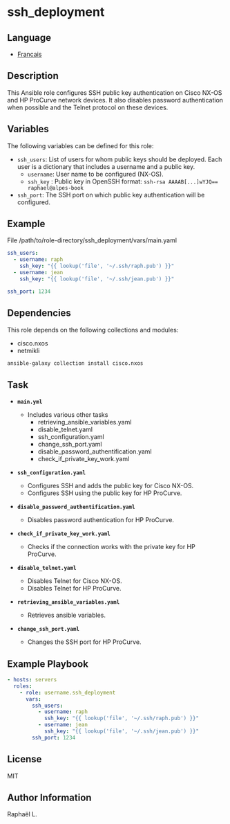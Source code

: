 # ssh_deployment

## Language

- [Francais](./README_FR.md)

## Description

This Ansible role configures SSH public key authentication on Cisco NX-OS and HP ProCurve network devices. It also disables password authentication when possible and the Telnet protocol on these devices.

## Variables

The following variables can be defined for this role:

- `ssh_users`: List of users for whom public keys should be deployed. Each user is a dictionary that includes a username and a public key.
  - `username`: User name to be configured (NX-OS).
  - `ssh_key` : Public key in OpenSSH format: `ssh-rsa AAAAB[...]wYJQ== raphael@alpes-book`
- `ssh_port`: The SSH port on which public key authentication will be configured.

## Example
File /path/to/role-directory/ssh_deployment/vars/main.yaml

```yaml
ssh_users:
  - username: raph
    ssh_key: "{{ lookup('file', '~/.ssh/raph.pub') }}"
  - username: jean
    ssh_key: "{{ lookup('file', '~/.ssh/jean.pub') }}"

ssh_port: 1234
```
## Dependencies

This role depends on the following collections and modules:

- cisco.nxos
- netmikli
```bash
ansible-galaxy collection install cisco.nxos
```
## Task

- **`main.yml`**

  - Includes various other tasks
    - retrieving_ansible_variables.yaml
    - disable_telnet.yaml 
    - ssh_configuration.yaml 
    - change_ssh_port.yaml 
    - disable_password_authentification.yaml 
    - check_if_private_key_work.yaml


- **`ssh_configuration.yaml`**
  - Configures SSH and adds the public key for Cisco NX-OS.
  - Configures SSH using the public key for HP ProCurve.

- **`disable_password_authentification.yaml`**

  - Disables password authentication for HP ProCurve.

- **`check_if_private_key_work.yaml`**

  - Checks if the connection works with the private key for HP ProCurve.

- **`disable_telnet.yaml`**

  - Disables Telnet for Cisco NX-OS.
  - Disables Telnet for HP ProCurve.

- **`retrieving_ansible_variables.yaml`**

  - Retrieves ansible variables.

- **`change_ssh_port.yaml`**

  - Changes the SSH port for HP ProCurve.

## Example Playbook
```yaml 
- hosts: servers
  roles:
    - role: username.ssh_deployment
      vars:
        ssh_users:
          - username: raph
            ssh_key: "{{ lookup('file', '~/.ssh/raph.pub') }}"
          - username: jean
            ssh_key: "{{ lookup('file', '~/.ssh/jean.pub') }}"
        ssh_port: 1234
```
License
-------

MIT

Author Information
------------------

Raphaël L.
